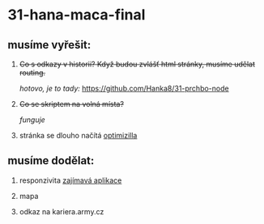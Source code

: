 ﻿# 31-hana-maca-final

## musíme vyřešit:

1. ~~Co s odkazy v historii? Když budou zvlášť html stránky, musíme udělat routing.~~

   _hotovo, je to tady:_
   https://github.com/Hanka8/31-prchbo-node

2. ~~Co se skriptem na volná místa?~~

   _funguje_

3. stránka se dlouho načítá [optimizilla](https://imagecompressor.com/)

## musíme dodělat:

1. responzivita [zajímavá aplikace](https://responsively.app/download)

2. mapa

3. odkaz na kariera.army.cz




